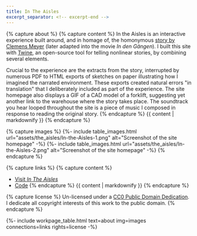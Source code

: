 ```yaml
---
title: In The Aisles
excerpt_separator: <!-- excerpt-end -->
---
```



{% capture about %}
{% capture content %}
In the Aisles is an interactive experience built around, and in homage of, the homonymous [story by Clemens Meyer](https://www.thewhitereview.org/fiction/in-the-aisles/) (later adapted into the movie _In den Gängen_). I built this site with [Twine](https://twinery.org/), an open-source tool for telling nonlinear stories, by combining several elements. 

Crucial to the experience are the extracts from the story, interrupted by numerous PDF to HTML exports of sketches on paper illustrating how I imagined the narrated environment. These exports created natural errors "in translation" that I deliberately included as part of the experience. The site homepage also displays a GIF of a CAD model of a forklift, suggesting yet another link to the warehouse where the story takes place. The soundtrack you hear looped throughout the site is a piece of music I composed in response to reading the original story.
{% endcapture %}
{{ content | markdownify }}
{% endcapture %}

{% capture images %}
{%- include table_images.html url="assets/the_aisles/In-the-Aisles-1.png" alt="Screenshot of the site homepage" -%}
{%- include table_images.html url="assets/the_aisles/In-the-Aisles-2.png" alt="Screenshot of the site homepage" -%}
{% endcapture %}

{% capture links %}
{% capture content %}
* [Visit _In The Aisles_](https://francescoimola.github.io/In-The-Aisles/)
* [Code](https://github.com/francescoimola/In-The-Aisles)
{% endcapture %}
{{ content | markdownify }}
{% endcapture %}

{% capture license %}
Un-licensed under a <a href="https://creativecommons.org/publicdomain/zero/1.0/" target="_blank" rel="noopener" rel="noreferrer">CC0 Public Domain Dedication</a>. I dedicate all copyright interests of this work to the public domain.
{% endcapture %}

{%- include workpage_table.html text=about
img=images connections=links rights=license -%}
